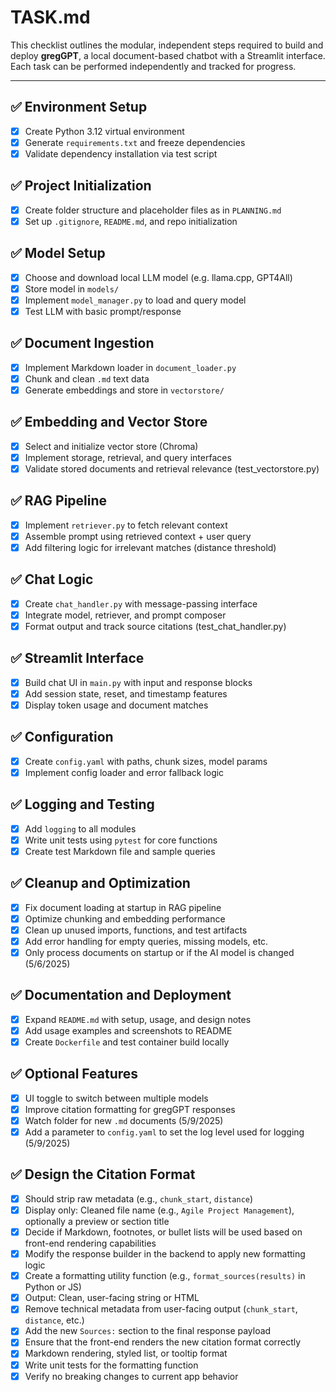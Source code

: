 # TASK.md

This checklist outlines the modular, independent steps required to build and deploy **gregGPT**, a local document-based chatbot with a Streamlit interface. Each task can be performed independently and tracked for progress.

---

## ✅ Environment Setup
- [x] Create Python 3.12 virtual environment
- [x] Generate `requirements.txt` and freeze dependencies
- [x] Validate dependency installation via test script

## ✅ Project Initialization
- [x] Create folder structure and placeholder files as in `PLANNING.md`
- [x] Set up `.gitignore`, `README.md`, and repo initialization

## ✅ Model Setup
- [x] Choose and download local LLM model (e.g. llama.cpp, GPT4All)
- [x] Store model in `models/`
- [x] Implement `model_manager.py` to load and query model
- [x] Test LLM with basic prompt/response

## ✅ Document Ingestion
- [x] Implement Markdown loader in `document_loader.py`
- [x] Chunk and clean `.md` text data
- [x] Generate embeddings and store in `vectorstore/`

## ✅ Embedding and Vector Store
- [x] Select and initialize vector store (Chroma)
- [x] Implement storage, retrieval, and query interfaces
- [x] Validate stored documents and retrieval relevance (test_vectorstore.py)

## ✅ RAG Pipeline
- [x] Implement `retriever.py` to fetch relevant context
- [x] Assemble prompt using retrieved context + user query
- [x] Add filtering logic for irrelevant matches (distance threshold)

## ✅ Chat Logic
- [x] Create `chat_handler.py` with message-passing interface
- [x] Integrate model, retriever, and prompt composer
- [x] Format output and track source citations (test_chat_handler.py)

## ✅ Streamlit Interface
- [x] Build chat UI in `main.py` with input and response blocks
- [x] Add session state, reset, and timestamp features
- [x] Display token usage and document matches

## ✅ Configuration
- [x] Create `config.yaml` with paths, chunk sizes, model params
- [x] Implement config loader and error fallback logic

## ✅ Logging and Testing
- [x] Add `logging` to all modules
- [x] Write unit tests using `pytest` for core functions
- [x] Create test Markdown file and sample queries

## ✅ Cleanup and Optimization
- [x] Fix document loading at startup in RAG pipeline
- [x] Optimize chunking and embedding performance
- [x] Clean up unused imports, functions, and test artifacts
- [x] Add error handling for empty queries, missing models, etc.
- [x] Only process documents on startup or if the AI model is changed (5/6/2025)

## ✅ Documentation and Deployment
- [x] Expand `README.md` with setup, usage, and design notes
- [x] Add usage examples and screenshots to README
- [x] Create `Dockerfile` and test container build locally

## ✅ Optional Features
- [x] UI toggle to switch between multiple models
- [x] Improve citation formatting for gregGPT responses
- [x] Watch folder for new `.md` documents (5/9/2025)
- [x] Add a parameter to `config.yaml` to set the log level used for logging (5/9/2025)

## ✅ Design the Citation Format
- [x] Should strip raw metadata (e.g., `chunk_start`, `distance`)
- [x] Display only: Cleaned file name (e.g., `Agile Project Management`), optionally a preview or section title
- [x] Decide if Markdown, footnotes, or bullet lists will be used based on front-end rendering capabilities
- [x] Modify the response builder in the backend to apply new formatting logic
- [x] Create a formatting utility function (e.g., `format_sources(results)` in Python or JS)
- [x] Output: Clean, user-facing string or HTML
- [x] Remove technical metadata from user-facing output (`chunk_start`, `distance`, etc.)
- [x] Add the new `Sources:` section to the final response payload
- [x] Ensure that the front-end renders the new citation format correctly
- [x] Markdown rendering, styled list, or tooltip format
- [x] Write unit tests for the formatting function
- [x] Verify no breaking changes to current app behavior
